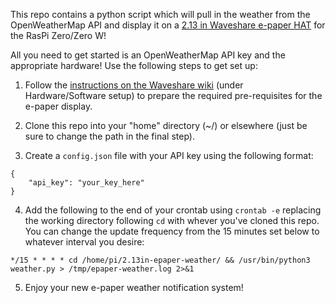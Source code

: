 This repo contains a python script which will pull in the weather from the OpenWeatherMap API and display it on a [2.13 in Waveshare e-paper HAT](https://www.waveshare.com/wiki/2.13inch_e-Paper_HAT) for the RasPi Zero/Zero W!

All you need to get started is an OpenWeatherMap API key and the appropriate hardware! Use the following steps to get set up:

1) Follow the [instructions on the Waveshare wiki](https://www.waveshare.com/wiki/2.13inch_e-Paper_HAT) (under Hardware/Software setup) to prepare the required pre-requisites for the e-paper display.

2) Clone this repo into your "home" directory (~/) or elsewhere (just be sure to change the path in the final step).

3) Create a `config.json` file with your API key using the following format: 

```
{
    "api_key": "your_key_here"
}
```

4) Add the following to the end of your crontab using `crontab -e` replacing the working directory following `cd` with whever you've cloned this repo. You can change the update frequency from the 15 minutes set below to whatever interval you desire:
```
*/15 * * * * cd /home/pi/2.13in-epaper-weather/ && /usr/bin/python3 weather.py > /tmp/epaper-weather.log 2>&1
```

5) Enjoy your new e-paper weather notification system! 